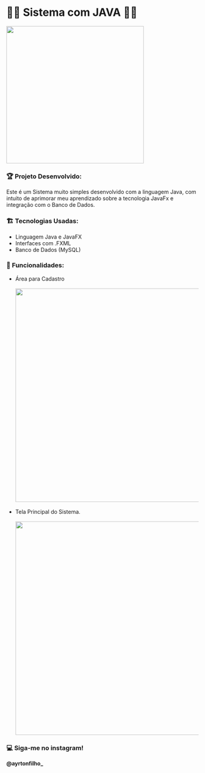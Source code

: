 # 👨‍💻 Sistema com JAVA 👨‍💻

<div>
  <img width="360px" src= "https://user-images.githubusercontent.com/71043862/170847529-94e43e74-25fa-4b35-ab24-a1ac3c4b773e.png"/>
</div>

<h3>🏆 Projeto Desenvolvido: </h3>
<p>Este é um Sistema muito simples desenvolvido com a linguagem Java, com intuito de aprimorar meu aprendizado sobre a tecnologia JavaFx e integração com o Banco de Dados.</p>


<h3>🏗️ Tecnologias Usadas: </h3>
<ul>  
  <li>Linguagem Java e JavaFX</li>
  <li>Interfaces com .FXML</li>
  <li>Banco de Dados (MySQL)</li>
</ul>

<h3>🌟 Funcionalidades: </h3>
<ul>
  <li>Área para Cadastro</li><br>
<div>
   <img width="560px" src = "https://user-images.githubusercontent.com/71043862/170847698-e4de0317-becf-4b71-91f3-107092ed393d.png"/>
</div><br>
  <li>Tela Principal do Sistema.</li><br>
  <div>
    <img width="560px" src = "https://user-images.githubusercontent.com/71043862/170847775-3a838deb-6fc2-4560-b892-a6d2816d6fd1.png"/>
  </div>
</ul>

<h3>💻 Siga-me no instagram!</h3>
<strong>@ayrtonfilho_</strong>

